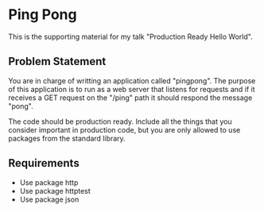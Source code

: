 # Ping Pong

This is the supporting material for my talk "Production Ready Hello World".

## Problem Statement

You are in charge of writting an application called "pingpong". The purpose of this application is to run as a web server that listens for requests and if it receives a GET request on the "/ping" path it should respond the message "pong".

The code should be production ready. Include all the things that you consider important in production code, but you are only allowed to use packages from the standard library.

## Requirements

- Use package http
- Use package httptest
- Use package json